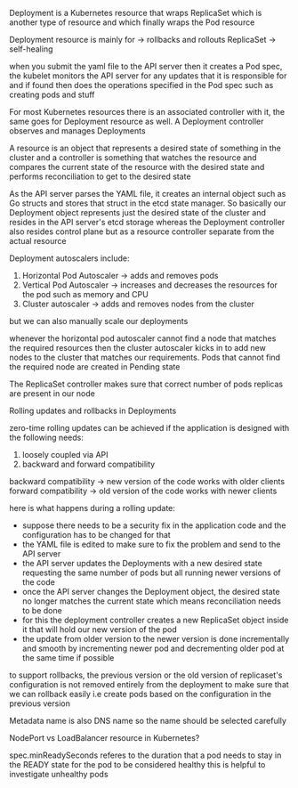Deployment is a Kubernetes resource that wraps ReplicaSet which is another type of resource and which finally wraps the Pod resource 

Deployment resource is mainly for -> rollbacks and rollouts
ReplicaSet -> self-healing

when you submit the yaml file to the API server then it creates a Pod spec, the kubelet monitors the API server for any updates that it is responsible for and if found then does the operations specified in the Pod spec such as creating pods and stuff

For most Kubernetes resources there is an associated controller with it, the same goes for Deployment resource as well. A Deployment controller observes and manages Deployments 

A resource is an object that represents a desired state of something in the cluster and a controller is something that watches the resource and compares the current state of the resource with the desired state and performs reconciliation to get to the desired state

As the API server parses the YAML file, it creates an internal object such as Go structs and stores that struct in the etcd state manager. So basically our Deployment object represents just the desired state of the cluster and resides in the API server's etcd storage whereas the Deployment controller also resides control plane but as a resource controller separate from the actual resource

Deployment autoscalers include:
1. Horizontal Pod Autoscaler -> adds and removes pods
2. Vertical Pod Autoscaler -> increases and decreases the resources for the pod such as memory and CPU
3. Cluster autoscaler -> adds and removes nodes from the cluster

but we can also manually scale our deployments

whenever the horizontal pod autoscaler cannot find a node that matches the required resources then the cluster autoscaler kicks in to add new nodes to the cluster that matches our requirements. Pods that cannot find the required node are created in Pending state

The ReplicaSet controller makes sure that correct number of pods replicas are present in our node 

Rolling updates and rollbacks in Deployments 

zero-time rolling updates can be achieved if the application is designed with the following needs:
1. loosely coupled via API
2. backward and forward compatibility

backward compatibility -> new version of the code works with older clients
forward compatibility -> old version of the code works with newer clients

here is what happens during a rolling update:
- suppose there needs to be a security fix in the application code and the configuration has to be changed for that
- the YAML file is edited to make sure to fix the problem and send to the API server 
- the API server updates the Deployments with a new desired state requesting the same number of pods but all running newer versions of the code 
- once the API server changes the Deployment object, the desired state no longer matches the current state which means reconciliation needs to be done
- for this the deployment controller creates a new ReplicaSet object inside it that will hold our new version of the pod
- the update from older version to the newer version is done incrementally and smooth by incrementing newer pod and decrementing older pod at the same time if possible

to support rollbacks, the previous version or the old version of replicaset's configuration is not removed entirely from the deployment to make sure that we can rollback easily i.e create pods based on the configuration in the previous version

Metadata name is also DNS name so the name should be selected carefully

NodePort vs LoadBalancer resource in Kubernetes?

spec.minReadySeconds referes to the duration that a pod needs to stay in the READY state for the pod to be considered healthy
this is helpful to investigate unhealthy pods